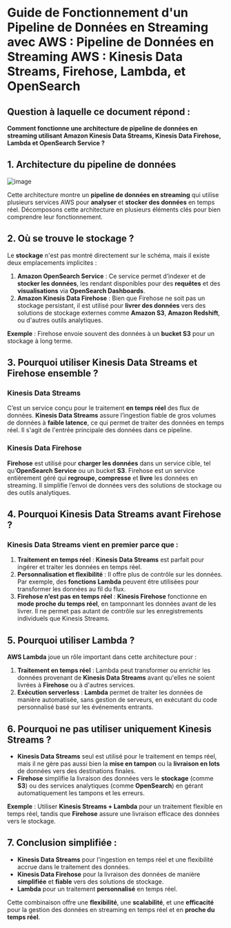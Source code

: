 # Guide de Fonctionnement d'un Pipeline de Données en Streaming avec AWS  : Pipeline de Données en Streaming AWS : Kinesis Data Streams, Firehose, Lambda, et OpenSearch



## Question à laquelle ce document répond :

**Comment fonctionne une architecture de pipeline de données en streaming utilisant Amazon Kinesis Data Streams, Kinesis Data Firehose, Lambda et OpenSearch Service ?**



## 1. Architecture du pipeline de données

![image](https://github.com/user-attachments/assets/0828fda0-85e7-4781-abcd-b271bbc7cd2d)

Cette architecture montre un **pipeline de données en streaming** qui utilise plusieurs services AWS pour **analyser** et **stocker des données** en temps réel. Décomposons cette architecture en plusieurs éléments clés pour bien comprendre leur fonctionnement.



## 2. Où se trouve le stockage ?

Le **stockage** n'est pas montré directement sur le schéma, mais il existe deux emplacements implicites :

1. **Amazon OpenSearch Service** : Ce service permet d’indexer et de **stocker les données**, les rendant disponibles pour des **requêtes** et des **visualisations** via **OpenSearch Dashboards**.  
2. **Amazon Kinesis Data Firehose** : Bien que Firehose ne soit pas un stockage persistant, il est utilisé pour **livrer des données** vers des solutions de stockage externes comme **Amazon S3**, **Amazon Redshift**, ou d'autres outils analytiques.

**Exemple** : Firehose envoie souvent des données à un **bucket S3** pour un stockage à long terme.



## 3. Pourquoi utiliser Kinesis Data Streams et Firehose ensemble ?

### Kinesis Data Streams  
C’est un service conçu pour le traitement **en temps réel** des flux de données. **Kinesis Data Streams** assure l’ingestion fiable de gros volumes de données à **faible latence**, ce qui permet de traiter des données en temps réel. Il s'agit de l'entrée principale des données dans ce pipeline.

### Kinesis Data Firehose  
**Firehose** est utilisé pour **charger les données** dans un service cible, tel qu’**OpenSearch Service** ou un bucket **S3**. Firehose est un service entièrement géré qui **regroupe, compresse** et **livre** les données en streaming. Il simplifie l’envoi de données vers des solutions de stockage ou des outils analytiques.



## 4. Pourquoi Kinesis Data Streams avant Firehose ?

### Kinesis Data Streams vient en premier parce que :

1. **Traitement en temps réel** : **Kinesis Data Streams** est parfait pour ingérer et traiter les données en temps réel.  
2. **Personnalisation et flexibilité** : Il offre plus de contrôle sur les données. Par exemple, des **fonctions Lambda** peuvent être utilisées pour transformer les données au fil du flux.  
3. **Firehose n’est pas en temps réel** : **Kinesis Firehose** fonctionne en **mode proche du temps réel**, en tamponnant les données avant de les livrer. Il ne permet pas autant de contrôle sur les enregistrements individuels que Kinesis Streams.



## 5. Pourquoi utiliser Lambda ?

**AWS Lambda** joue un rôle important dans cette architecture pour :

1. **Traitement en temps réel** : Lambda peut transformer ou enrichir les données provenant de **Kinesis Data Streams** avant qu'elles ne soient livrées à **Firehose** ou à d'autres services.  
2. **Exécution serverless** : **Lambda** permet de traiter les données de manière automatisée, sans gestion de serveurs, en exécutant du code personnalisé basé sur les événements entrants.



## 6. Pourquoi ne pas utiliser uniquement Kinesis Streams ?

- **Kinesis Data Streams** seul est utilisé pour le traitement en temps réel, mais il ne gère pas aussi bien la **mise en tampon** ou la **livraison en lots** de données vers des destinations finales.  
- **Firehose** simplifie la livraison des données vers le **stockage** (comme **S3**) ou des services analytiques (comme **OpenSearch**) en gérant automatiquement les tampons et les erreurs.

**Exemple** : Utiliser **Kinesis Streams + Lambda** pour un traitement flexible en temps réel, tandis que **Firehose** assure une livraison efficace des données vers le stockage.



## 7. Conclusion simplifiée :

- **Kinesis Data Streams** pour l'ingestion en temps réel et une flexibilité accrue dans le traitement des données.  
- **Kinesis Data Firehose** pour la livraison des données de manière **simplifiée** et **fiable** vers des solutions de stockage.  
- **Lambda** pour un traitement **personnalisé** en temps réel.

Cette combinaison offre une **flexibilité**, une **scalabilité**, et une **efficacité** pour la gestion des données en streaming en temps réel et en **proche du temps réel**.

